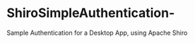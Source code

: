 ShiroSimpleAuthentication-
==========================

Sample Authentication for a Desktop App, using Apache Shiro 
